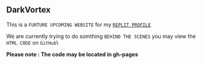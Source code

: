 ## DarkVortex
This is a `FURTURE UPCOMING WEBSITE` for my [`REPLIT PROFILE`](https://replit.com/@awesomecds7) 

We are currently trying to do somthing `BEHIND THE SCENES` you may view the `HTML CODE` on `GitHub`\


**Please note : The code may be located in gh-pages**
